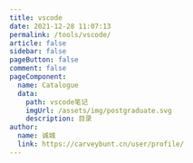 ```yaml
---
title: vscode
date: 2021-12-28 11:07:13
permalink: /tools/vscode/
article: false
sidebar: false
pageButton: false
comment: false
pageComponent: 
  name: Catalogue
  data: 
    path: vscode笔记
    imgUrl: /assets/img/postgraduate.svg
    description: 目录
author: 
  name: 诚城
  link: https://carveybunt.cn/user/profile/
---
```


